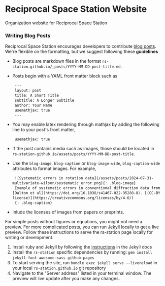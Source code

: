 # Reciprocal Space Station Website

Organization website for Reciprocal Space Station


### Writing Blog Posts
Reciprocal Space Station encourages developers to contribute [blog posts](rs-station.github.io/blog). We're flexible on the formatting, but we suggest following these __guidelines__
 - Blog posts are markdown files in the format `rs-station.github.io/_posts/YYYY-MM-DD-post-title.md`. 
 - Posts begin with a YAML front matter block such as

        ---
        layout: post
        title: A Short Title
        subtitle: A Longer Subtitle
        author: Your Name
        usemathjax: true
        ---
 - You may enable latex rendering through mathjax by adding the following line to your post's front matter,

        usemathjax: true
 - If the post contains media such as images, those should be located in `rs-station-github.io/assets/posts/YYYY-MM-DD-post-title`.
 - Use the `blog-image`, `blog-caption` or `blog-image-wide`, `blog-caption-wide` attributes to format images. For example,

        ![Systematic errors in rotation data](/assets/posts/2024-07-31-multivariate-wilson/systematic_error.png){: .blog-image} 
        Example of systematic errors in conventional diffraction data from [Dalton et al](https://doi.org/10.1038/s41467-022-35280-8). [(CC-BY license)](https://creativecommons.org/licenses/by/4.0/)
        {: .blog-caption}
 - Inlude the licenses of images from papers or preprints.

For simple posts without figures or equations, you might not need a preview. For more complicated posts, you can run [Jekyll](https://jekyllrb.com/) locally to get a live preview. Follow these instructions to serve the rs-station page locally for writing or development. 
 1. Install ruby and Jekyll by following the [instructions](https://jekyllrb.com/docs/) in the  Jekyll docs
 2. Install the `rs-station` specific dependencies by running: `gem install jekyll-font-awesome-sass github-pages`
 3. To start serving the site, run `bundle exec jekyll serve --livereload` in your local `rs-station.github.io` git repository
 4. Navigate to the "Server address" listed in your terminal window. The preview will live update after you make any changes. 

